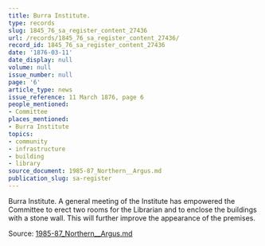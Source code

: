 ```yaml
---
title: Burra Institute.
type: records
slug: 1845_76_sa_register_content_27436
url: /records/1845_76_sa_register_content_27436/
record_id: 1845_76_sa_register_content_27436
date: '1876-03-11'
date_display: null
volume: null
issue_number: null
page: '6'
article_type: news
issue_reference: 11 March 1876, page 6
people_mentioned:
- Committee
places_mentioned:
- Burra Institute
topics:
- community
- infrastructure
- building
- library
source_document: 1985-87_Northern__Argus.md
publication_slug: sa-register
---
```


Burra Institute.  A general meeting of the Institute has empowered the Committee to erect two rooms for the Librarian and to enclose the buildings with a stone wall.  This will further improve the appearance of the premises.

Source: [1985-87_Northern__Argus.md](/downloads/markdown/1985-87_Northern__Argus.md)
